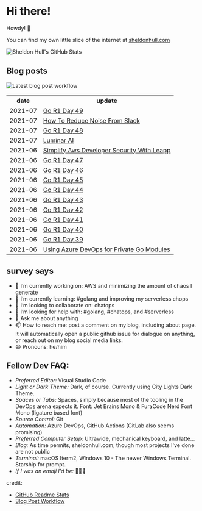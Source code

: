 # Hi there! 

Howdy! 👋 

You can find my own little slice of the internet at [sheldonhull.com](https://www.sheldonhull.com)

![Sheldon Hull's GitHub Stats](https://github-readme-stats.vercel.app/api?username=sheldonhull&theme=tokyonight&count_private=true&show_icons=true)

## Blog posts

![Latest blog post workflow](https://github.com/sheldonhull/sheldonhull/workflows/Latest%20blog%20post%20workflow/badge.svg)
<table style="width:100%">
  <tr>
    <th>date</th>
    <th>update</th>
  </tr>
<!-- BLOG-POST-LIST:START -->
<tr><td>2021-07</td><td><a href="https://www.sheldonhull.com/go-r1-day-49/">Go R1 Day 49</a></td></tr>
<tr><td>2021-07</td><td><a href="https://www.sheldonhull.com/how-to-reduce-noise-from-slack/">How To Reduce Noise From Slack</a></td></tr>
<tr><td>2021-07</td><td><a href="https://www.sheldonhull.com/go-r1-day-48/">Go R1 Day 48</a></td></tr>
<tr><td>2021-07</td><td><a href="https://www.sheldonhull.com/luminar-ai/">Luminar AI</a></td></tr>
<tr><td>2021-06</td><td><a href="https://www.sheldonhull.com/simplify-aws-developer-security-with-leapp/">Simplify Aws Developer Security With Leapp</a></td></tr>
<tr><td>2021-06</td><td><a href="https://www.sheldonhull.com/go-r1-day-47/">Go R1 Day 47</a></td></tr>
<tr><td>2021-06</td><td><a href="https://www.sheldonhull.com/go-r1-day-46/">Go R1 Day 46</a></td></tr>
<tr><td>2021-06</td><td><a href="https://www.sheldonhull.com/go-r1-day-45/">Go R1 Day 45</a></td></tr>
<tr><td>2021-06</td><td><a href="https://www.sheldonhull.com/go-r1-day-44/">Go R1 Day 44</a></td></tr>
<tr><td>2021-06</td><td><a href="https://www.sheldonhull.com/go-r1-day-43/">Go R1 Day 43</a></td></tr>
<tr><td>2021-06</td><td><a href="https://www.sheldonhull.com/go-r1-day-42/">Go R1 Day 42</a></td></tr>
<tr><td>2021-06</td><td><a href="https://www.sheldonhull.com/go-r1-day-41/">Go R1 Day 41</a></td></tr>
<tr><td>2021-06</td><td><a href="https://www.sheldonhull.com/go-r1-day-40/">Go R1 Day 40</a></td></tr>
<tr><td>2021-06</td><td><a href="https://www.sheldonhull.com/go-r1-day-39/">Go R1 Day 39</a></td></tr>
<tr><td>2021-06</td><td><a href="https://www.sheldonhull.com/using-azure-devops-for-private-go-modules/">Using Azure DevOps for Private Go Modules</a></td></tr>

<!-- BLOG-POST-LIST:END -->
</table>

## survey says 

- 🔭  I’m currently working on: AWS and minimizing the amount of chaos I generate
- 🌱  I’m currently learning: #golang and improving my serverless chops
- 👯  I’m looking to collaborate on: chatops
- 🤔  I’m looking for help with: #golang, #chatops, and #serverless
- 💬  Ask me about anything
- 📫  How to reach me: post a comment on my blog, including about page. It will automatically open a public github issue for dialogue on anything, or reach out on my blog social media links.
- 😄  Pronouns: he/him


## Fellow Dev FAQ:

- _Preferred Editor:_ Visual Studio Code
- _Light or Dark Theme:_ Dark, of course. Currently using City Lights Dark Theme.
- _Spaces or Tabs:_ Spaces, simply because most of the tooling in the DevOps arena expects it. Font: Jet Brains Mono & FuraCode Nerd Font Mono (ligature based font)
- _Source Control:_ Git
- _Automation:_ Azure DevOps, GitHub Actions (GitLab also seems promising)
- _Preferred Computer Setup:_ Ultrawide, mechanical keyboard, and latte...
- _Blog:_ As time permits, sheldonhull.com, though most projects I've done are not public 
- _Terminal:_ macOS Iterm2, Windows 10 - The newer Windows Terminal. Starship for prompt.
- _If I was an emoji I'd be:_ 🌮🌮🌮


credit:
* [GitHub Readme Stats](https://github.com/anuraghazra/github-readme-stats)
* [Blog Post Workflow](https://github.com/gautamkrishnar/blog-post-workflow)
